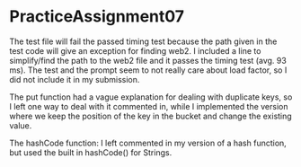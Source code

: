 # PracticeAssignment07

The test file will fail the passed timing test because the path given in the test code 
will give an exception for finding web2.
I included a line to simplify/find the path to the web2 file and it passes the timing 
test (avg. 93 ms).
The test and the prompt seem to not really care about load factor, so I did not include
it in my submission. 

The put function had a vague explanation for dealing with duplicate keys, so I left one
way to deal with it commented in, while I implemented the version where we keep the 
position of the key in the bucket and change the existing value.

The hashCode function: I left commented in my version of a hash function, but used
the built in hashCode() for Strings.